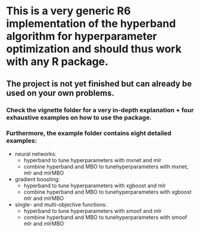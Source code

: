 # This is a very generic R6 implementation of the hyperband algorithm for hyperparameter optimization and should thus work with any R package.

## The project is not yet finished but can already be used on your own problems.

### Check the vignette folder for a very in-depth explanation + four exhaustive examples on how to use the package.

### Furthermore, the example folder contains eight detailed examples: 

* neural networks:
    + hyperband to tune hyperparameters with mxnet and mlr
    + combine hyperband and MBO to tunehyperparameters with mxnet, mlr and mlrMBO
* gradient boosting:
    + hyperband to tune hyperparameters with xgboost and mlr
    + combine hyperband and MBO to tunehyperparameters with xgboost mlr and mlrMBO
* single- and multi-objective functions:
    + hyperband to tune hyperparameters with smoof and mlr
    + combine hyperband and MBO to tunehyperparameters with smoof mlr and mlrMBO
